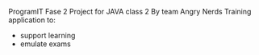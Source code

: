 ProgramIT Fase 2 Project for JAVA class 2
By team Angry Nerds
Training application to:
- support learning
- emulate exams
